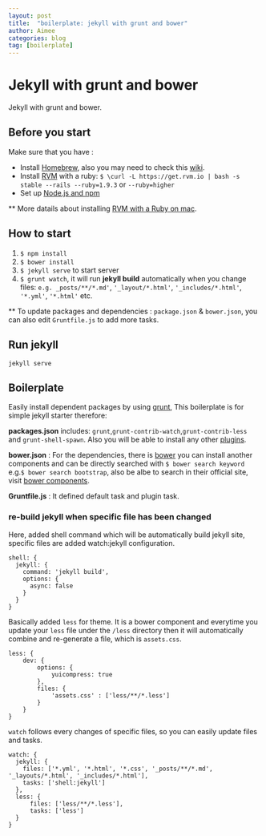 ```yaml
---
layout: post
title:  "boilerplate: jekyll with grunt and bower"
author: Aimee
categories: blog
tag: [boilerplate]
---
```

# Jekyll with grunt and bower

Jekyll with grunt and bower.

## Before you start 
Make sure that you have : 

* Install [Homebrew](http://brew.sh/), also you may need to check this [wiki](https://github.com/mxcl/homebrew/wiki).
* Install [RVM](https://rvm.io/) with a ruby: `$ \curl -L https://get.rvm.io | bash -s stable --rails --ruby=1.9.3` or `--ruby=higher`
* Set up [Node.js and npm](http://shapeshed.com/setting-up-nodejs-and-npm-on-mac-osx/)

** More datails about installing [RVM with a Ruby on mac](http://www.moncefbelyamani.com/how-to-install-xcode-homebrew-git-rvm-ruby-on-mac/).

## How to start 

1. `$ npm install`
1. `$ bower install`
1. `$ jekyll serve` to start server
1. `$ grunt watch`, it will run **jekyll build** automatically when you change files: `e.g. _posts/**/*.md'`, `'_layout/*.html'`, `'_includes/*.html'`, `'*.yml'`, `'*.html'` etc.

** To update packages and dependencies : `package.json` & `bower.json`, you can also edit `Gruntfile.js` to add more tasks. 

## Run jekyll

`jekyll serve`

## Boilerplate

Easily install dependent packages by using [grunt](http://gruntjs.com), This boilerplate is for simple jekyll starter therefore: 
 
**packages.json** includes: `grunt`,`grunt-contrib-watch`,`grunt-contrib-less` and `grunt-shell-spawn`. Also you will be able to install any other [plugins](http://gruntjs.com/plugins).

**bower.json** : For the dependencies, there is [bower](https://github.com/bower/bower) you can install another components and can be directly searched with `$ bower search keyword` e.g.`$ bower search bootstrap`, also be albe to search in their official site, visit [bower components](http://sindresorhus.com/bower-components/). 

**Gruntfile.js** : It defined default task and plugin task. 

### re-build jekyll when specific file has been changed

Here, added shell command which will be automatically build jekyll site, specific files are added watch:jekyll configuration. 

    shell: {
      jekyll: {
        command: 'jekyll build',
        options: {
          async: false
        }
      }
    }
    
    
Basically added `less` for theme. It is a bower component and everytime you update your `less` file under the `/less` directory then it will automatically combine and re-generate a file, which is `assets.css`.

    less: {
        dev: {
            options: {
                yuicompress: true
            },
            files: {
                'assets.css' : ['less/**/*.less']
            }
        }
    }
    
 
 `watch` follows every changes of specific files, so you can easily update files and tasks.
    
    watch: {
      jekyll: {
        files: ['*.yml', '*.html', '*.css', '_posts/**/*.md', '_layouts/*.html', '_includes/*.html'],
        tasks: ['shell:jekyll']
      },
      less: {
          files: ['less/**/*.less'],
          tasks: ['less']
      }
    }